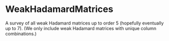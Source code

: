 # WeakHadamardMatrices
A survey of all weak Hadamard matrices up to order 5 (hopefully eventually up to 7).
(We only include weak Hadamard matrices with unique column combinations.)